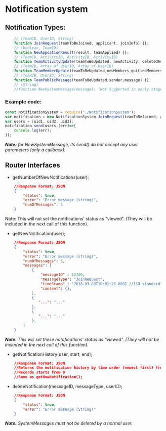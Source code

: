 # Notification system

## Notification Types:
```js
    // (TeamID, UserID, String)
    function JoinRequest(teamToBeJoined, applicant, joinInfo) {};
    // (boolean, TeamID)
    function NewAppcationResult(result, teamApplied) {};
    // (TeamID, ActivityID, ActivityID, ActivityID)
    function TeamActivityUpdate(teamToBeUpdated, newActivity, deletedActivity, editedActivity) {};
    // (TeamID, Array of UserID, Array of UserID)
    function TeamMemberUpdate(teamToBeUpdated,newMembers,quittedMembers) {};
    // (TeamID, UserID, String)
    function TeamPublicMessage(teamToBeUpdated,sender,message) {};
    // (String)
    //function NewSystemMessage(message); (Not Supported in early stage)
```

### Example code:

```javascript
const NotificationSystem = require("./NotificationSystem");
var notification = new NotificationSystem.JoinRequest(teamToBeJoined, applicant,joinInfo);
var users = [uid1, uid2, uid3];
notification.send(users,(err)=>{
    console.log(err);
});
```

_**Note:** for NewSystemMessage, its send() do not accept any user parameters (only a callback)._

## Router Interfaces

- getNumberOfNewNotifications(user);
```json
    //Response Format: JSON
    {
        "status": true,
        "error": "Error message (string)",
        "numOfMessages": 5
    }
```
Note: This will not set the notifications' status as "viewed". (They will be included in the next call of this function).

- getNewNotification(user);
```json
    //Response Format: JSON
    {
        "status": true,
        "error": "Error message (string)",
        "numOfMessages": 5,
        "messages": [
            {
                "messageID" : 12306,
                "messageType": "JoinRequest",
                "timeStamp" : "2018-03-08T10:02:25.000Z //ISO standard",
                "content": {},
            },
            {
               "...": "..."
            },
            {
               "...": "..."
            },
        ]
    }
```
_**Note**: This will set these notofications' status as "viewed". (They will not be included in the next call of this function)._

- getNotificationHistory(user, start, end);
```json
    //Response Format: JSON
    //Returns the notification history by time order (newest first) from "start" (included) to "end" (included)
    //Records starts from 0
    //Same as getNewNotification();
```
- deleteNotification(messageID, messageType, userID);
```json
    //Response Format: JSON
    {
        "status": true,
        "error": "Error message (String)"
    }
```
_**Note:** SystemMessages must not be deleted by a normal user._
